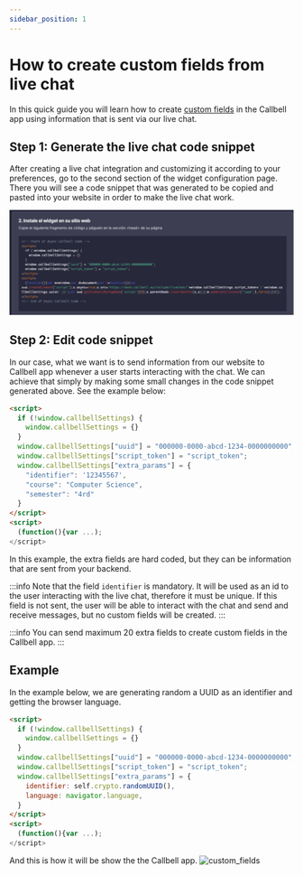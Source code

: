 ```yaml
---
sidebar_position: 1
---
```


# How to create custom fields from live chat

In this quick guide you will learn how to create [custom fields](https://headwayapp.co/callbell-changelog/custom-fields-(for-contacts)-225586) in the Callbell app using information that is sent via our live chat.

## Step 1: Generate the live chat code snippet

After creating a live chat integration and customizing it according to your preferences, go to the second section of the widget configuration page. There you will see a code snippet that was generated to be copied and pasted into your website in order to make the live chat work.

![livechat_snippet](./assets/livechat_snippet.png)

## Step 2: Edit code snippet

In our case, what we want is to send information from our website to Callbell app whenever a user starts interacting with the chat. We can achieve that simply by making some small changes in the code snippet generated above. See the example below:

```html
<script>
  if (!window.callbellSettings) {
    window.callbellSettings = {}
  }
  window.callbellSettings["uuid"] = "000000-0000-abcd-1234-0000000000";
  window.callbellSettings["script_token"] = "script_token";
  window.callbellSettings["extra_params"] = {
    "identifier": '12345567',
    "course": "Computer Science",
    "semester": "4rd"
  }
</script>
<script>
  (function(){var ...);
</script>
```

In this example, the extra fields are hard coded, but they can be information that are sent from your backend.

:::info
Note that the field `identifier` is mandatory. It will be used as an id to the user interacting with the live chat, therefore it must be unique. If this field is not sent, the user will be able to interact with the chat and send and receive messages, but no custom fields will be created.
:::

:::info
You can send maximum 20 extra fields to create custom fields in the Callbell app.
:::

## Example

In the example below, we are generating random a UUID as an identifier and getting the browser language.
```html
<script>
  if (!window.callbellSettings) {
    window.callbellSettings = {}
  }
  window.callbellSettings["uuid"] = "000000-0000-abcd-1234-0000000000";
  window.callbellSettings["script_token"] = "script_token";
  window.callbellSettings["extra_params"] = {
    identifier: self.crypto.randomUUID(),
    language: navigator.language,
  }
</script>
<script>
  (function(){var ...);
</script>
````

And this is how it will be show the the Callbell app.
![custom_fields](./assets/custom_fields.png)